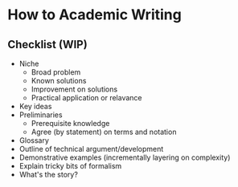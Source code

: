 # How to Academic Writing

## Checklist (WIP)

  * Niche
      * Broad problem
      * Known solutions
      * Improvement on solutions
      * Practical application or relavance
  * Key ideas
  * Preliminaries
      * Prerequisite knowledge
      * Agree (by statement) on terms and notation
  * Glossary
  * Outline of technical argument/development
  * Demonstrative examples (incrementally layering on complexity)
  * Explain tricky bits of formalism
  * What's the story?